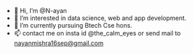 - 👋 Hi, I’m @N-ayan
- 👀 I’m interested in data science, web and app development. 
- 🌱 I’m currently pursuing Btech Cse hons.
- 📫 contact me on insta id @the_calm_eyes or 
     send mail to nayanmishra16sep@gmail.com

<!---
N-ayan/N-ayan is a ✨ special ✨ repository because its `README.md` (this file) appears on your GitHub profile.
You can click the Preview link to take a look at your changes.
--->
